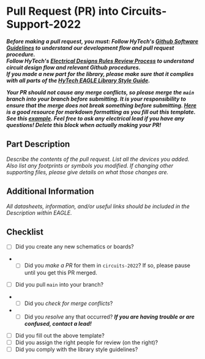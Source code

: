# Pull Request (PR) into Circuits-Support-2022

***Before making a pull request, you must:
Follow HyTech's [Github Software Guidelines](https://gtvault.sharepoint.com/:w:/r/sites/HyTechRacing2/Shared%20Documents/Electrical%20-%20All/HT06/Guidelines%20Rules%20and%20Procedures/Github%20Software%20Guidelines.docx?d=w7e0d7e36afeb47b5a935bd7a4851bceb&csf=1&web=1&e=sudzjV) to understand our development flow and pull request procedure.***  
***Follow HyTech's [Electrical Designs Rules Review Process](https://gtvault.sharepoint.com/:w:/r/sites/HyTechRacing2/Shared%20Documents/Electrical%20-%20All/HT06/Guidelines%20Rules%20and%20Procedures/Electrical%20Designs%20Rules%20Review%20Process.docx?d=w0277498dfb4b4b9fbfad0e5db8a187c8&csf=1&web=1&e=LDFCNz) to understand circuit design flow and relevant Github procedures.***  
***If you made a new part for the library, please make sure that it complies with all parts of the [HyTech EAGLE Library Style Guide](https://gtvault.sharepoint.com/:w:/s/HyTechRacing2/EbFCu5uSk-JAn6JOtRveoY8BFpta20LwK2nkDpP1ih_pnA?e=igv3fK).***  

***Your PR should not cause any merge conflicts, so please merge the `main` branch into your branch before submitting. It is your responsibility to ensure that the merge does not break something before submitting. [Here](https://guides.github.com/features/mastering-markdown/) is a good resource for markdown formatting as you fill out this template. See this [example](https://github.com/hytech-racing/circuits-support-2022/pull/9). Feel free to ask any electrical lead if you have any questions! Delete this block when actually making your PR!***

## Part Description
*Describe the contents of the pull request. List all the devices you added. Also list any footprints or symbols you modified. If changing other supporting files, please give details on what those changes are.*

## Additional Information
*All datasheets, information, and/or useful links should be included in the Description within EAGLE.*

## Checklist
- [ ] Did you create any new schematics or boards?
- - [ ] Did you *make a PR* for them in `circuits-2022`? If so, please pause until you get this PR merged.
- [ ] Did you pull `main` into your branch?
- - [ ] Did you *check for merge conflicts*?
- - [ ] Did you *resolve* any that occurred? ***If you are having trouble or are confused, contact a lead!***
- [ ] Did you fill out the above template?
- [ ] Did you assign the right people for review (on the right)?
- [ ] Did you comply with the library style guidelines?
